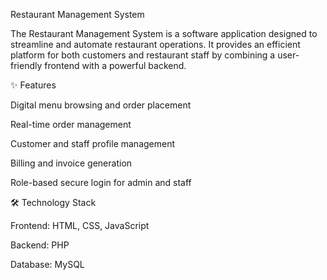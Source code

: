 Restaurant Management System

The Restaurant Management System is a software application designed to streamline and automate restaurant operations. It provides an efficient platform for both customers and restaurant staff by combining a user-friendly frontend with a powerful backend.

✨ Features

Digital menu browsing and order placement

Real-time order management

Customer and staff profile management

Billing and invoice generation

Role-based secure login for admin and staff

🛠️ Technology Stack

Frontend: HTML, CSS, JavaScript

Backend: PHP

Database: MySQL
